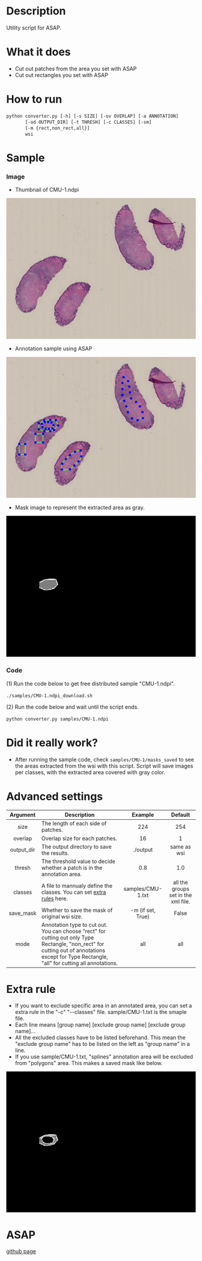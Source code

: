 # Description
Utility script for ASAP.

# What it does
- Cut out patches from the area you set with ASAP
- Cut out rectangles you set with ASAP

# How to run
```
python converter.py [-h] [-s SIZE] [-ov OVERLAP] [-a ANNOTATION]
       [-od OUTPUT_DIR] [-t THRESH] [-c CLASSES] [-sm]
       [-m {rect,non_rect,all}]
       wsi

```

# Sample

### Image

- Thumbnail of CMU-1.ndpi

![CMU-1.ndpi](images/thumb.png)

- Annotation sample using ASAP

![annotated](images/annotated.png)

- Mask image to represent the extracted area as gray.

![Sample image of saved mask.](images/mask_polygons.png)

### Code

(1) Run the code below to get free distributed sample "CMU-1.ndpi".

`./samples/CMU-1.ndpi_download.sh`


(2) Run the code below and wait until the script ends.

`python converter.py samples/CMU-1.ndpi`

# Did it really work?

- After running the sample code, check `samples/CMU-1/masks_saved` to see the areas extracted from the wsi with this script. Script will save images per classes, with the extracted area covered with gray color.

# Advanced settings

| Argument   | Description | Example | Default |
|:----------:|------------|:-----------:|:---:|
| size       | The length of each side of patches.            | 224         |254
| overlap    | Overlap size for each patches. |      16 | 1 |
| output_dir | The output directory to save the results. |        ./output | same as wsi |
| thresh     | The threshold value to decide whether a patch is in the annotation area. | 0.8          |1.0|
| classes    | A file to mannualy define the classes. You can set [extra rules](https://github.com/tand826/asap_utility#extra-rule) here. | samples/CMU-1.txt | all the groups set in the xml file. |
| save_mask  | Whether to save the mask of original wsi size. | -m (if set, True) | False |
| mode       | Annotation type to cut out. You can choose "rect" for cutting out only Type Rectangle, "non_rect" for cutting out of annotations except for Type Rectangle, "all" for cutting all annotations. | all | all |

# Extra rule
- If you want to exclude specific area in an annotated area, you can set a extra rule in the "-c" "--classes" file. sample/CMU-1.txt is the smaple file.
- Each line means [group name] [exclude group name] [exclude group name]...
- All the excluded classes have to be listed beforehand. This mean the "exclude group name" has to be listed on the left as "group name" in a line.
- If you use sample/CMU-1.txt, "splines" annotation area will be excluded from "polygons" area. This makes a saved mask like below.

![sample image with extra rule](images/mask_extra.png)


# ASAP
[github page](https://github.com/computationalpathologygroup/ASAP)
